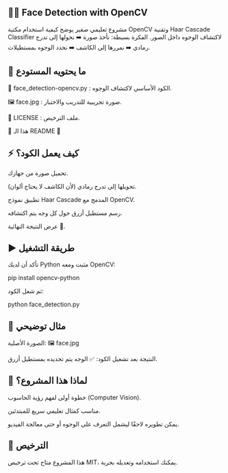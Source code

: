 ## 🧑‍💻 Face Detection with OpenCV

مشروع تعليمي صغير يوضح كيفية استخدام مكتبة OpenCV وتقنية Haar Cascade Classifier لاكتشاف الوجوه داخل الصور.
الفكرة بسيطة: نأخذ صورة ➡️ نحولها إلى تدرج رمادي ➡️ نمررها إلى الكاشف ➡️ نحدد الوجوه بمستطيلات.

## 🚀 ما يحتويه المستودع

📂 face_detection-opencv.py : الكود الأساسي لاكتشاف الوجوه.

🖼️ face.jpg : صورة تجريبية للتدريب والاختبار.

📄 LICENSE : ملف الترخيص.

📘 هذا الـ README 🎉

## ⚡️ كيف يعمل الكود؟

تحميل صورة من جهازك.

تحويلها إلى تدرج رمادي (لأن الكاشف لا يحتاج ألوان).

تطبيق نموذج Haar Cascade المدمج مع OpenCV.

رسم مستطيل أزرق حول كل وجه يتم اكتشافه.

عرض النتيجة النهائية 🚀.

## ▶️ طريقة التشغيل

تأكد أن لديك Python مثبت ومعه OpenCV:

pip install opencv-python


ثم شغل الكود:

python face_detection.py

## 🎯 مثال توضيحي

الصورة الأصلية:
🖼️ face.jpg

النتيجة بعد تشغيل الكود:
✅ الوجه يتم تحديده بمستطيل أزرق.

## 🌟 لماذا هذا المشروع؟

خطوة أولى لفهم رؤية الحاسوب (Computer Vision).

مناسب كمثال تعليمي سريع للمبتدئين.

يمكن تطويره لاحقًا ليشمل التعرف على الوجوه أو حتى معالجة الفيديو.

## 📜 الترخيص

هذا المشروع متاح تحت ترخيص MIT، يمكنك استخدامه وتعديله بحرية.
